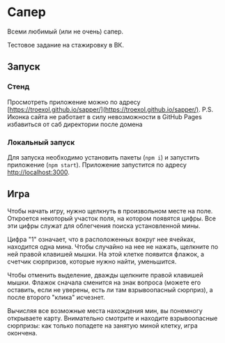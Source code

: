 # Сапер

Всеми любимый (или не очень) сапер.

Тестовое задание на стажировку в ВК.

## Запуск

### Стенд
Просмотреть приложение можно по адресу [https://troexol.github.io/sapper/](https://troexol.github.io/sapper/).
P.S. Иконка сайта не работает в силу невозможности в GitHub Pages избавиться от саб директории после домена

### Локальный запуск
Для запуска необходимо установить пакеты (`npm i`) и запустить приложение (`npm start`).
Приложение запустится по адресу [http://localhost:3000](http://localhost:3000).

## Игра
Чтобы начать игру, нужно щелкнуть в произвольном месте на поле. Откроется некоторый участок поля, на котором появятся цифры. Все эти цифры служат для облегчения поиска установленной мины.

Цифра "1" означает, что в расположенных вокруг нее ячейках, находится одна мина. Чтобы случайно на нее не нажать, щелкните по ней правой клавишей мышки. На этой клетке появится флажок, а счетчик сюрпризов, которые нужно найти, уменьшится.

Чтобы отменить выделение, дважды щелкните правой клавишей мышки. Флажок сначала сменится на знак вопроса (можете его оставить, если не уверены, есть ли там взрывоопасный сюрприз), а после второго "клика" исчезнет.

Вычисляя все возможные места нахождения мин, вы понемногу открываете карту. Внимательно смотрите и находите взрывоопасные сюрпризы: как только попадете на занятую миной клетку, игра окончена.
